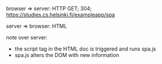 browser => server: HTTP GET; 304; https://studies.cs.helsinki.fi/exampleapp/spa

server => browser: HTML

note over server:

- the script tag in the HTML doc is triggered and runs spa.js
- spa.js alters the DOM with new information
